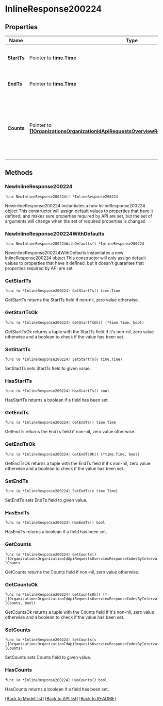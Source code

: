 # InlineResponse200224

## Properties

Name | Type | Description | Notes
------------ | ------------- | ------------- | -------------
**StartTs** | Pointer to **time.Time** | The start time of the access period | [optional] 
**EndTs** | Pointer to **time.Time** | The end time of the access period | [optional] 
**Counts** | Pointer to [**[]OrganizationsOrganizationIdApiRequestsOverviewResponseCodesByIntervalCounts**](OrganizationsOrganizationIdApiRequestsOverviewResponseCodesByIntervalCounts.md) | list of response codes and a count of how many requests had that code in the given time period | [optional] 

## Methods

### NewInlineResponse200224

`func NewInlineResponse200224() *InlineResponse200224`

NewInlineResponse200224 instantiates a new InlineResponse200224 object
This constructor will assign default values to properties that have it defined,
and makes sure properties required by API are set, but the set of arguments
will change when the set of required properties is changed

### NewInlineResponse200224WithDefaults

`func NewInlineResponse200224WithDefaults() *InlineResponse200224`

NewInlineResponse200224WithDefaults instantiates a new InlineResponse200224 object
This constructor will only assign default values to properties that have it defined,
but it doesn't guarantee that properties required by API are set

### GetStartTs

`func (o *InlineResponse200224) GetStartTs() time.Time`

GetStartTs returns the StartTs field if non-nil, zero value otherwise.

### GetStartTsOk

`func (o *InlineResponse200224) GetStartTsOk() (*time.Time, bool)`

GetStartTsOk returns a tuple with the StartTs field if it's non-nil, zero value otherwise
and a boolean to check if the value has been set.

### SetStartTs

`func (o *InlineResponse200224) SetStartTs(v time.Time)`

SetStartTs sets StartTs field to given value.

### HasStartTs

`func (o *InlineResponse200224) HasStartTs() bool`

HasStartTs returns a boolean if a field has been set.

### GetEndTs

`func (o *InlineResponse200224) GetEndTs() time.Time`

GetEndTs returns the EndTs field if non-nil, zero value otherwise.

### GetEndTsOk

`func (o *InlineResponse200224) GetEndTsOk() (*time.Time, bool)`

GetEndTsOk returns a tuple with the EndTs field if it's non-nil, zero value otherwise
and a boolean to check if the value has been set.

### SetEndTs

`func (o *InlineResponse200224) SetEndTs(v time.Time)`

SetEndTs sets EndTs field to given value.

### HasEndTs

`func (o *InlineResponse200224) HasEndTs() bool`

HasEndTs returns a boolean if a field has been set.

### GetCounts

`func (o *InlineResponse200224) GetCounts() []OrganizationsOrganizationIdApiRequestsOverviewResponseCodesByIntervalCounts`

GetCounts returns the Counts field if non-nil, zero value otherwise.

### GetCountsOk

`func (o *InlineResponse200224) GetCountsOk() (*[]OrganizationsOrganizationIdApiRequestsOverviewResponseCodesByIntervalCounts, bool)`

GetCountsOk returns a tuple with the Counts field if it's non-nil, zero value otherwise
and a boolean to check if the value has been set.

### SetCounts

`func (o *InlineResponse200224) SetCounts(v []OrganizationsOrganizationIdApiRequestsOverviewResponseCodesByIntervalCounts)`

SetCounts sets Counts field to given value.

### HasCounts

`func (o *InlineResponse200224) HasCounts() bool`

HasCounts returns a boolean if a field has been set.


[[Back to Model list]](../README.md#documentation-for-models) [[Back to API list]](../README.md#documentation-for-api-endpoints) [[Back to README]](../README.md)


